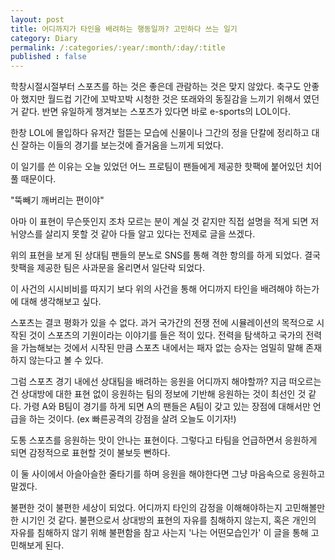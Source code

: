 ```yaml
---
layout: post
title: 어디까지가 타인을 배려하는 행동일까? 고민하다 쓰는 일기
category: Diary
permalink: /:categories/:year/:month/:day/:title
published : false
---
```


학창시절시절부터 스포츠를 하는 것은 좋은데 관람하는 것은 맞지 않았다. 축구도 안좋아 했지만 월드컵 기간에 꼬박꼬박 시청한 것은 또래와의 동질감을 느끼기 위해서 였던거 같다. 반면 유일하게 챙겨보는 스포츠가 있다면 바로 e-sports의 LOL이다. 

한창 LOL에 몰입하다 유저간 헐뜯는 모습에 신물이나 그간의 정을 단칼에 정리하고 대신 잘하는 이들의 경기를 보는것에 즐거움을 느끼게 되었다.

이 일기를 쓴 이유는 오늘 있었던 어느 프로팀이 팬들에게 제공한 핫팩에 붙어있던 치어풀 때문이다.

"뚝빼기 깨버리는 편이야"

아마 이 표현이 무슨뜻인지 조차 모르는 분이 계실 것 같지만 직접 설명을 적게 되면 저 뉘양스를 살리지 못할 것 같아 다들 알고 있다는 전제로 글을 쓰겠다.

위의 표현을 보게 된 상대팀 팬들의 분노로 SNS를 통해 격한 항의를 하게 되었다. 결국 핫팩을 제공한 팀은 사과문을 올리면서 일단락 되었다.


이 사건의 시시비비를 따지기 보다 위의 사건을 통해 어디까지 타인을 배려해야 하는가에 대해 생각해보고 싶다.

스포츠는 결코 평화가 있을 수 없다. 과거 국가간의 전쟁 전에 시뮬레이션의 목적으로 시작된 것이 스포츠의 기원이라는 이야기를 들은 적이 있다. 전력을 탐색하고 국가의 전력을 가늠해보는 것에서 시작된 만큼 스포츠 내에서는 패자 없는 승자는 엄밀히 말해 존재하지 않는다고 볼 수 있다. 

그럼 스포츠 경기 내에선 상대팀을 배려하는 응원을 어디까지 해야할까? 지금 떠오르는건 상대방에 대한 표현 없이 응원하는 팀의 정보에 기반해 응원하는 것이 최선인 것 같다. 가령 A와 B팀이 경기를 하게 되면 A의 팬들은 A팀이 갖고 있는 장점에 대해서만 언급을 하는 것이다. (ex 빠른공격의 강점을 살려 오늘도 이기자!)  

도통 스포츠를 응원하는 맛이 안나는 표현이다. 그렇다고 타팀을 언급하면서 응원하게 되면 감정적으로 표현할 것이 불보듯 뻔하다.

이 둘 사이에서 아슬아슬한 줄타기를 하며 응원을 해야한다면 그냥 마음속으로 응원하고 말겠다. 

불편한 것이 불편한 세상이 되었다. 어디까지 타인의 감정을 이해해야하는지 고민해볼만한 시기인 것 같다. 불편으로서 상대방의 표현의 자유를 침해하지 않는지, 혹은 개인의 자유를 침해하지 않기 위해 불편함을 참고 사는지 '나는 어떤모습인가' 이 글을 통해 고민해보게 된다.
